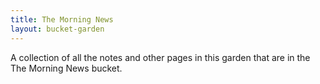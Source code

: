 ```yaml
---
title: The Morning News
layout: bucket-garden
--- 
```

A collection of all the notes and other pages in this garden that are in the The Morning News bucket.
